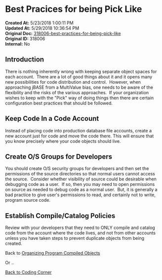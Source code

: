 # Best Pracices for being Pick Like

**Created At:** 5/23/2018 1:00:11 PM  
**Updated At:** 5/29/2018 10:36:54 PM  
**Original Doc:** [318006-best-practices-for-being-pick-like](https://docs.jbase.com/coding-corner/318006-best-practices-for-being-pick-like)  
**Original ID:** 318006  
**Internal:** No  

## Introduction

There is nothing inherently wrong with keeping separate object spaces for each account.  There are a lot of good things about it and it opens many new possibilities for code distribution and control.  However, when approaching jBASE from a MultiValue bias, one needs to be aware of the flexibility and the risks of the various approaches.  If your organization wishes to keep with the "Pick" way of doing things then there are certain configuration best practices that should be followed.

## Keep Code In a Code Account

Instead of placing code into production database file accounts, create a new account just for code and move the code there. This will ensure that you know precisely where your code objects should live.

## Create O/S Groups for Developers

You should create O/S security groups for developers and then set the permissions of the source directories so that normal users cannot access the source.  Consider whether visibility of source could be desirable when debugging code as a user.  If so, then you may need to open permissions on source as needed to debug code as a normal user.  But, it is generally a bad practice to give user's permissions to read, and certainly not to write, program source code.

## Establish Compile/Catalog Policies

Review with your developers that they need to ONLY compile and catalog code from the account where the code lives, and not from other accounts unless you have taken steps to prevent duplicate objects from being created.

Back to [Organizing Program Compiled Objects](./../organizing-program-compiled-objects)

Or ..

[Back to Coding Corner](./../README.md)

